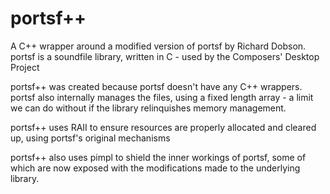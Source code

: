 # portsf++

A C++ wrapper around a modified version of portsf by Richard Dobson.
portsf is a soundfile library, written in C - used by the Composers' Desktop Project

portsf++ was created because portsf doesn't have any C++ wrappers.
portsf also internally manages the files, using a fixed length array - 
a limit we can do without if the library relinquishes memory 
management.

portsf++ uses RAII to ensure resources are properly allocated and 
cleared up, using portsf's original mechanisms

portsf++ also uses pimpl to shield the inner workings of portsf, 
some of which are now exposed with the modifications made to the 
underlying library.
